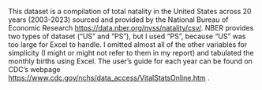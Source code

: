 This dataset is a compilation of total natality in the United States across 20 years (2003-2023) sourced and provided by the National Bureau of Economic Research https://data.nber.org/nvss/natality/csv/. NBER provides two types of dataset (“US” and “PS”), but I used “PS”, because “US” was too large for Excel to handle. I omitted almost all of the other variables for simplicity (I might or might not refer to them in my report) and tabulated the monthly births using Excel. The user’s guide for each year can be found on CDC’s webpage https://www.cdc.gov/nchs/data_access/VitalStatsOnline.htm . 
